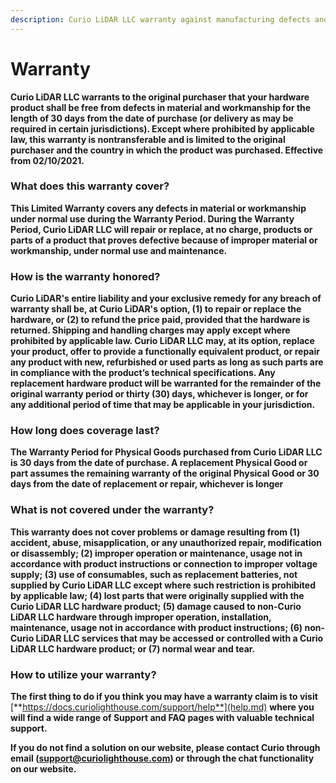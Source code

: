 ```yaml
---
description: Curio LiDAR LLC warranty against manufacturing defects and workmanship
---
```


# Warranty

**Curio LiDAR LLC warrants to the original purchaser that your hardware product shall be free from defects in material and workmanship for the length of 30 days from the date of purchase \(or delivery as may be required in certain jurisdictions\).  Except where prohibited by applicable law, this warranty is nontransferable and is limited to the original purchaser and the country in which the product was purchased. Effective from 02/10/2021.**  


### **What does this warranty cover?**

**This Limited Warranty covers any defects in material or workmanship under normal use during the Warranty Period. During the Warranty Period, Curio LiDAR LLC will repair or replace, at no charge, products or parts of a product that proves defective because of improper material or workmanship, under normal use and maintenance.**  


### **How is the warranty honored?**

**Curio LiDAR's entire liability and your exclusive remedy for any breach of warranty shall be, at Curio LiDAR's option, \(1\) to repair or replace the hardware, or \(2\) to refund the price paid, provided that the hardware is returned.  Shipping and handling charges may apply except where prohibited by applicable law.  Curio LiDAR LLC may, at its option, replace your product, offer to provide a functionally equivalent product, or repair any product with new, refurbished or used parts as long as such parts are in compliance with the product’s technical specifications.  Any replacement hardware product will be warranted for the remainder of the original warranty period or thirty \(30\) days, whichever is longer, or for any additional period of time that may be applicable in your jurisdiction.**  


### **How long does coverage last?**

**The Warranty Period for Physical Goods purchased from Curio LiDAR LLC is 30 days from the date of purchase. A replacement Physical Good or part assumes the remaining warranty of the original Physical Good or 30 days from the date of replacement or repair, whichever is longer**  


### **What is not covered under the warranty?**

**This warranty does not cover problems or damage resulting from \(1\) accident, abuse, misapplication, or any unauthorized repair, modification or disassembly; \(2\) improper operation or maintenance, usage not in accordance with product instructions or connection to improper voltage supply; \(3\) use of consumables, such as replacement batteries, not supplied by Curio LiDAR LLC except where such restriction is prohibited by applicable law; \(4\) lost parts that were originally supplied with the Curio LiDAR LLC hardware product; \(5\) damage caused to non-Curio LiDAR LLC hardware through improper operation, installation, maintenance, usage not in accordance with product instructions; \(6\) non-Curio LiDAR LLC services that may be accessed or controlled with a Curio LiDAR LLC hardware product;  or \(7\) normal wear and tear.**  


### **How to utilize your warranty?**

**The first thing to do if you think you may have a warranty claim is to visit** [**https://docs.curiolighthouse.com/support/help**](help.md) **where you will find a wide range of Support and FAQ pages with valuable technical support.**

**If you do not find a solution on our website, please contact Curio through email \(support@curiolighthouse.com\) or through the chat functionality on our website.**  


